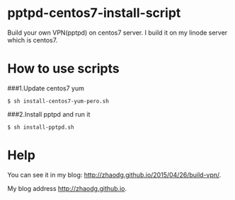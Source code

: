 # pptpd-centos7-install-script
Build your own VPN(pptpd) on centos7 server. I build it on my linode server which is centos7.


# How to use scripts

###1.Update centos7 yum
```
$ sh install-centos7-yum-pero.sh
```
###2.Install pptpd and run it
```
$ sh install-pptpd.sh
```

# Help
You can see it in my blog:
<http://zhaodg.github.io/2015/04/26/build-vpn/>.

My blog address <http://zhaodg.github.io>.

